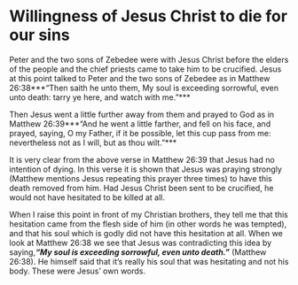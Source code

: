 Willingness of Jesus Christ to die for our sins
===============================================

Peter and the two sons of Zebedee were with Jesus Christ before the
elders of the people and the chief priests came to take him to be
crucified. Jesus at this point talked to Peter and the two sons of
Zebedee as in Matthew 26:38***“Then saith he unto them, My soul is
exceeding sorrowful, even unto death: tarry ye here, and watch with
me.”***

Then Jesus went a little further away from them and prayed to God as in
Matthew 26:39***“And he went a little farther, and fell on his face, and
prayed, saying, O my Father, if it be possible, let this cup pass from
me: nevertheless not as I will, but as thou wilt.”***

It is very clear from the above verse in Matthew 26:39 that Jesus had no
intention of dying. In this verse it is shown that Jesus was praying
strongly (Matthew mentions Jesus repeating this prayer three times) to
have this death removed from him. Had Jesus Christ been sent to be
crucified, he would not have hesitated to be killed at all.

When I raise this point in front of my Christian brothers, they tell me
that this hesitation came from the flesh side of him (in other words he
was tempted), and that his soul which is godly did not have this
hesitation at all. When we look at Matthew 26:38 we see that Jesus was
contradicting this idea by saying,***“My soul is exceeding sorrowful,
even unto death.”*** (Matthew 26:38). He himself said that it’s really
his soul that was hesitating and not his body. These were Jesus’ own
words.


